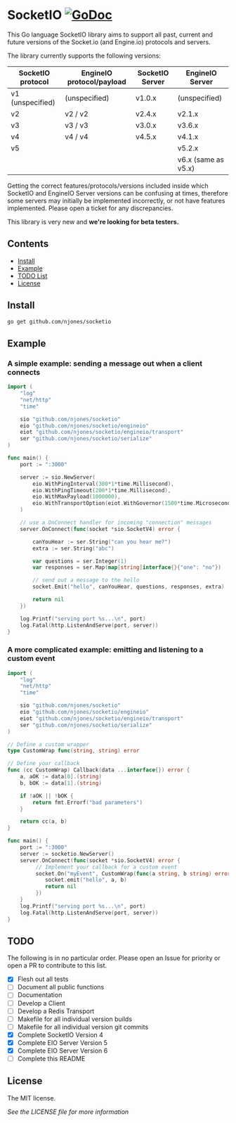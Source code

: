# SocketIO [![GoDoc](https://pkg.go.dev/badge/github.com/njones/socketio?utm_source=godoc)](https://pkg.go.dev/github.com/njones/socketio) 

This Go language SocketIO library aims to support all past, current and future versions of the Socket.io (and Engine.io) protocols and servers.

The library currently supports the following versions:

| SocketIO protocol | EngineIO protocol/payload | SocketIO Server | EngineIO Server     |
|-------------------|---------------------------|-----------------|---------------------|
| v1 (unspecified)  | (unspecified)             | v1.0.x          | (unspecified)       |
| v2                | v2 / v2                   | v2.4.x          | v2.1.x              |
| v3                | v3 / v3                   | v3.0.x          | v3.6.x              |
| v4                | v4 / v4                   | v4.5.x          | v4.1.x              |
| v5                |                           |                 | v5.2.x              |
|                   |                           |                 | v6.x (same as v5.x) |

Getting the correct features/protocols/versions included inside which SocketIO and EngineIO Server versions can be confusing at times, therefore some servers may initially be implemented incorrectly, or not have features implemented. Please open a ticket for any discrepancies. 

This library is very new and **we're looking for beta testers.**

## Contents

- [Install](#install)
- [Example](#example)
- [TODO List](#todo)
- [License](#license)

## Install

```bash
go get github.com/njones/socketio
```

## Example

### A simple example: sending a message out when a client connects

```go
import (
	"log"
	"net/http"
	"time"

	sio "github.com/njones/socketio"
	eio "github.com/njones/socketio/engineio"
	eiot "github.com/njones/socketio/engineio/transport"
	ser "github.com/njones/socketio/serialize"
)

func main() {
	port := ":3000"

	server := sio.NewServer(
		eio.WithPingInterval(300*1*time.Millisecond),
		eio.WithPingTimeout(200*1*time.Millisecond),
		eio.WithMaxPayload(1000000),
		eio.WithTransportOption(eiot.WithGovernor(1500*time.Microsecond, 500*time.Microsecond)),
	)

	// use a OnConnect handler for incoming "connection" messages
	server.OnConnect(func(socket *sio.SocketV4) error {

		canYouHear := ser.String("can you hear me?")
		extra := ser.String("abc")

		var questions = ser.Integer(1)
		var responses = ser.Map(map[string]interface{}{"one": "no"})

		// send out a message to the hello
		socket.Emit("hello", canYouHear, questions, responses, extra)

		return nil
	})

	log.Printf("serving port %s...\n", port)
	log.Fatal(http.ListenAndServe(port, server))
}
```

### A more complicated example: emitting and listening to a custom event
```go
import (
	"log"
	"net/http"
	"time"

	sio "github.com/njones/socketio"
	eio "github.com/njones/socketio/engineio"
	eiot "github.com/njones/socketio/engineio/transport"
	ser "github.com/njones/socketio/serialize"
)

// Define a custom wrapper 
type CustomWrap func(string, string) error

// Define your callback
func (cc CustomWrap) Callback(data ...interface{}) error {
	a, aOK := data[0].(string)
	b, bOK := data[1].(string)

	if !aOK || !bOK {
		return fmt.Errorf("bad parameters")
	}

	return cc(a, b)
}

func main() {
	port := ":3000"
    server := socketio.NewServer()
    server.OnConnect(func(socket *sio.SocketV4) error {
         // Implement your callback for a custom event
         socket.On("myEvent", CustomWrap(func(a string, b string) error{
            socket.emit("hello", a, b)
            return nil
         })
    }
	log.Printf("serving port %s...\n", port)
	log.Fatal(http.ListenAndServe(port, server))
}
```

## TODO

The following is in no particular order. Please open an Issue for priority or open a PR to contribute to this list.

- [x] Flesh out all tests
- [ ] Document all public functions
- [ ] Documentation
- [ ] Develop a Client 
- [ ] Develop a Redis Transport
- [ ] Makefile for all individual version builds
- [ ] Makefile for all individual version git commits
- [x] Complete SocketIO Version 4
- [x] Complete EIO Server Version 5
- [x] Complete EIO Server Version 6
- [ ] Complete this README

## License

The MIT license. 

_See the LICENSE file for more information_
